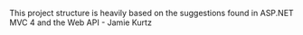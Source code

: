 This project structure is heavily based on the suggestions found in ASP.NET MVC 4 and the Web API - Jamie Kurtz
